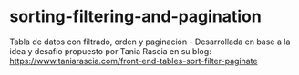 # sorting-filtering-and-pagination
Tabla de datos con filtrado, orden y paginación - Desarrollada en base a la idea y desafío propuesto por Tania Rascia en su blog: https://www.taniarascia.com/front-end-tables-sort-filter-paginate
